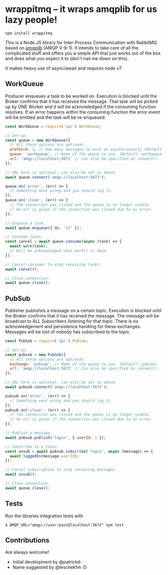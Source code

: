 # wrappitmq – it wraps amqplib for us lazy people!

```
npm install wrappitmq
```

This is a Node.JS library for Inter-Process Communication with RabbitMQ based on
[amqplib](https://github.com/squaremo/amqp.node) (AMQP 0-9-1). It intends to
take care of all the complicated stuff and offers you a simple API that just
works out of the box and does what you expect it to (don't nail me down on this).

It makes heavy use of async/await and requires node v7.


## WorkQueue

Producer enqueues a task to be worked on. Execution is blocked until the Broker
confirms that it has received the message. That task will be picked up by ONE
Worker and it will be acknowledged if the consuming function resolves. If an
error happens within the consuming function the error event will be emitted and
the task will be re-enqueued.

```javascript
const WorkQueue = require('ipc').WorkQueue;

// Set-up.
const queue = new WorkQueue({
  // All these options are optional.
  prefetch: 1, // How many messages to work on asynchronously (Default: 1)
  queue: 'workqueue', // Name of the queue to use. (Default: workqueue)
  url: 'amqp://localhost:5672' // Can also be specified on connect()
});

// URL here is optional, can also be set as above.
await queue.connect('amqp://localhost:5672');

queue.on('error', (err) => {
  // Something went wrong and you should log it.
});
queue.on('close', (err) => {
  // The connection was closed and the queue is no longer usable.
  // An err is given if the connection was closed due to an error.
});

// Enqueue a task.
await queue.enqueue({ do: 'it' });

// Consume tasks.
const cancel = await queue.consume(async (task) => {
  await work(task);
  // Will be acknowledged when work() is done.
});

// Cancel consumer to stop receiving tasks.
await cancel();

// Close connection.
await queue.close();
```

## PubSub

Publisher publishes a message on a certain topic. Execution is blocked until the
Broker confirms that it has received the message. The message will be broadcast
to ALL Subscribers listening for that topic. There is no acknowledgement and
persistence handling for these exchanges. Messages will be lost of nobody has
subscribed to the topic.

```javascript
const PubSub = require('ipc').PubSub;

// Set-up.
const pubsub = new PubSub({
  // All these options are optional.
  exchange: 'pubsub', // Name of the queue to use. (Default: pubsub)
  url: 'amqp://localhost:5672' // Can also be specified on connect()
});

// URL here is optional, can also be set as above.
await pubsub.connect('amqp://localhost:5672');

pubsub.on('error', (err) => {
  // Something went wrong and you should log it.
});
pubsub.on('close', (err) => {
  // The connection was closed and the queue is no longer usable.
  // An err is given if the connection was closed due to an error.
});

// Publish a message.
await pubsub.publish('login', { userId: 1 });

// Subscribe to a topic.
const unsub = await pubsub.subscribe('login', async (message) => {
  await loggedIn(message.userId);
});

// Cancel subscription to stop receiving messages.
await unsub();

// Close connection.
await queue.close();
```

## Tests

Run the libraries integration tests with
```
$ AMQP_URL="amqp://user:pass@localhost:5672" npm test
```

## Contributions

Are always welcome!

* Initial development by @patrickd-
* Name suggested by @leschekfm :D
